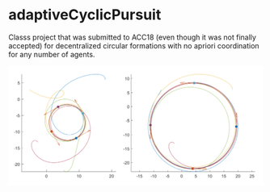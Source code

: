 # adaptiveCyclicPursuit
Classs project that was submitted to ACC18 (even though it was not finally accepted) for decentralized circular formations with no apriori coordination for any number of agents.

![Two examples of achieved circular formations](/Attachments/Figure32.png)
